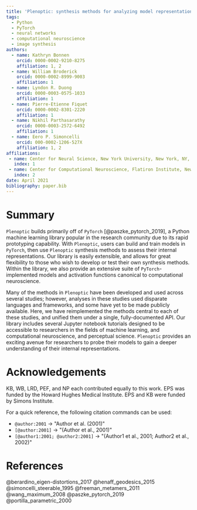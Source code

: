 ```yaml
---
title: 'Plenoptic: synthesis methods for analyzing model representations'
tags:
  - Python
  - PyTorch
  - neural networks
  - computational neuroscience
  - image synthesis
authors:
  - name: Kathryn Bonnen
    orcid: 0000-0002-9210-8275
    affiliation: 1, 2
  - name: William Broderick
    orcid: 0000-0002-8999-9003
    affiliation: 1
  - name: Lyndon R. Duong
    orcid: 0000-0003-0575-1033
    affiliation: 1
  - name: Pierre-Etienne Fiquet
    orcid: 0000-0002-8301-2220
    affiliation: 1
  - name: Nikhil Parthasarathy
    orcid: 0000-0003-2572-6492
    affiliation: 1
  - name: Eero P. Simoncelli
    orcid: 000-0002-1206-527X
    affiliation: 1, 2
affiliations:
 - name: Center for Neural Science, New York University, New York, NY, USA
   index: 1
 - name: Center for Computational Neuroscience, Flatiron Institute, New York, NY, USA
   index: 2
date: April 2021
bibliography: paper.bib
---
```


# Summary


``Plenoptic`` builds primarily off of ``PyTorch`` [@paszke_pytorch_2019], a Python machine learning library popular in the research community due to its rapid prototyping capability. With ``Plenoptic``, users can build and train models in ``PyTorch``, then use ``Plenoptic`` synthesis methods to assess their internal representations.
Our library is easily extensible, and allows for great flexibility to those who wish to develop or test their own synthesis methods.
Within the library, we also provide an extensive suite of ``PyTorch``-implemented models and activation functions canonical to computational neuroscience.

Many of the methods in ``Plenoptic`` have been developed and used across several studies; however, analyses in these studies used disparate languages and frameworks, and some have yet to be made publicly available.
Here, we have reimplemented the methods central to each of these studies, and unified them under a single, fully-documented API.
Our library includes several Jupyter notebook tutorials designed to be accessible to researchers in the fields of machine learning, and computational neuroscience, and perceptual science.
``Plenoptic`` provides an exciting avenue for researchers to probe their models to gain a deeper understanding of their internal representations.

# Acknowledgements

KB, WB, LRD, PEF, and NP each contributed equally to this work.
EPS was funded by the Howard Hughes Medical Institute. EPS and KB were funded by Simons Institute.

For a quick reference, the following citation commands can be used:
- `@author:2001`  ->  "Author et al. (2001)"
- `[@author:2001]` -> "(Author et al., 2001)"
- `[@author1:2001; @author2:2001]` -> "(Author1 et al., 2001; Author2 et al., 2002)"

# References

@berardino_eigen-distortions_2017
@henaff_geodesics_2015
@simoncelli_steerable_1995
@freeman_metamers_2011
@wang_maximum_2008
@paszke_pytorch_2019
@portilla_parametric_2000

